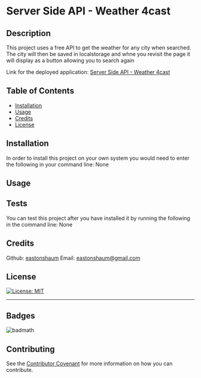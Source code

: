 # Server Side API - Weather 4cast

  ## Description 

  This project uses a free API to get the weather for any city when searched. The city will then be saved in localstorage and whne you revisit the page it will display as a button allowing you to search again

  Link for the deployed application: [Server Side API - Weather 4cast](https://github.com/EastonShaum/Server-Side-API)

  ## Table of Contents 

  * [Installation](#installation)
  * [Usage](#usage)
  * [Credits](#credits)
  * [License](#license)


  ## Installation

  In order to install this project on your own system you would need to enter the following in your command line: None


  ## Usage 

  

  ## Tests

  You can test this project after you have installed it by running the following in the command line: None

  ## Credits

  Github: [eastonshaum](https://github.com/eastonshaum)
  Email:  eastonshaum@gmail.com

  ## License
  [![License: MIT](https://img.shields.io/badge/License-MIT-yellow.svg)](https://opensource.org/licenses/MIT)

  ---

  ## Badges

  ![badmath](https://img.shields.io/github/languages/top/nielsenjared/badmath)


  ## Contributing

  
  See the [Contributor Covenant](https://www.contributor-covenant.org/) for more information on how you can contribute. 

